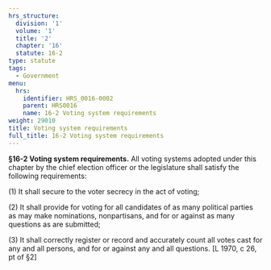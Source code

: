 ```yaml
---
hrs_structure:
  division: '1'
  volume: '1'
  title: '2'
  chapter: '16'
  statute: 16-2
type: statute
tags:
  - Government
menu:
  hrs:
    identifier: HRS_0016-0002
    parent: HRS0016
    name: 16-2 Voting system requirements
weight: 29010
title: Voting system requirements
full_title: 16-2 Voting system requirements
---
```

**§16-2 Voting system requirements.** All voting systems adopted under this chapter by the chief election officer or the legislature shall satisfy the following requirements:

(1) It shall secure to the voter secrecy in the act of voting;

(2) It shall provide for voting for all candidates of as many political parties as may make nominations, nonpartisans, and for or against as many questions as are submitted;

(3) It shall correctly register or record and accurately count all votes cast for any and all persons, and for or against any and all questions. [L 1970, c 26, pt of §2]